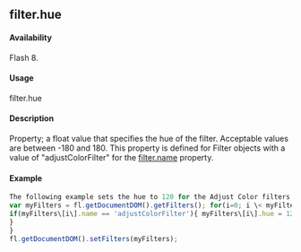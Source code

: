 ## filter.hue

#### Availability

Flash 8.

#### Usage

filter.hue

#### Description

Property; a float value that specifies the hue of the filter. Acceptable values are between -180 and 180. This property is defined for Filter objects with a value of "adjustColorFilter" for the [filter.name](../Filter_object/filter13.md) property.

#### Example

```javascript
The following example sets the hue to 120 for the Adjust Color filters on the selected object(s):
var myFilters = fl.getDocumentDOM().getFilters(); for(i=0; i \< myFilters.length; i++){
if(myFilters\[i\].name == 'adjustColorFilter'){ myFilters\[i\].hue = 120;
}
}
fl.getDocumentDOM().setFilters(myFilters);

```